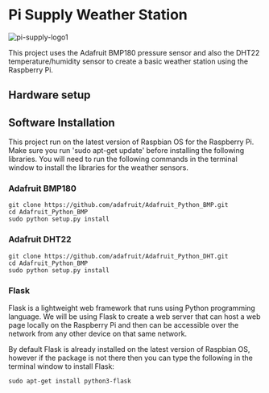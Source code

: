 # Pi Supply Weather Station

![pi-supply-logo1](https://www.pi-supply.com/wp-content/uploads/2015/11/pi-supply-logo1.png)

This project uses the Adafruit BMP180 pressure sensor and also the DHT22 temperature/humidity sensor to create a basic weather station using the Raspberry Pi.

## Hardware setup



## Software Installation

This project run on the latest version of Raspbian OS for the Raspberry Pi. Make sure you run 'sudo apt-get update' before installing the following libraries. You will need to run the following commands in the terminal window to install the libraries for the weather sensors.

### Adafruit BMP180

```
git clone https://github.com/adafruit/Adafruit_Python_BMP.git
cd Adafruit_Python_BMP
sudo python setup.py install
```

### Adafruit DHT22

```
git clone https://github.com/adafruit/Adafruit_Python_DHT.git
cd Adafruit_Python_BMP
sudo python setup.py install
```

### Flask

Flask is a lightweight web framework that runs using Python programming language. We will be using Flask to create a web server that can host a web page locally on the Raspberry Pi and then can be accessible over the network from any other device on that same network.

By default Flask is already installed on the latest version of Raspbian OS, however if the package is not there then you can type the following in the terminal window to install Flask:
```
sudo apt-get install python3-flask
```
